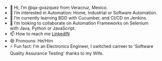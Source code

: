 - 👋 Hi, I’m @qa-gvazquez from Veracruz, Mexico.
- 👀 I’m interested in Automation: Home, Industrial or Software Automation.
- 🌱 I’m currently learning BDD with Cucumber, and CI/CD on Jenkins.
- 💞️ I’m looking to collaborate on Automation Frameworks on Selenium with Java, Python or JavaScript.
- 📫 How to reach me [LinkedIN](https://www.linkedin.com/in/german-mx/)
- 😄 Pronouns: He/Him
- ⚡ Fun fact: I'm an Electronics Engineer, I switched carreer to 'Software Quality Assurance Testing' thanks to my Wife.

<!---
qa-gvazquez/qa-gvazquez is a ✨ special ✨ repository because its `README.md` (this file) appears on your GitHub profile.
You can click the Preview link to take a look at your changes.
--->
